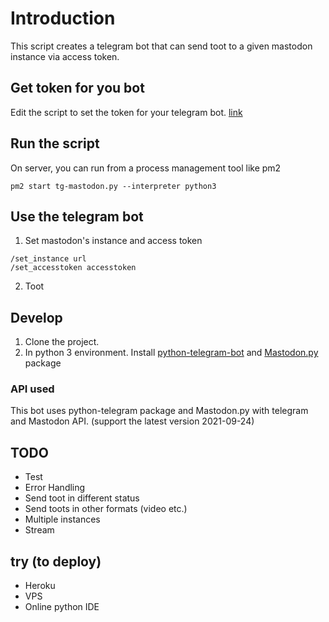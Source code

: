 # Introduction
This script creates a telegram bot that can send toot to a given mastodon instance via access token.

## Get token for you bot
Edit the script to set the token for your telegram bot. [link](https://github.com/kimonoki/tg-mstdn/blob/f79cd6b1469eb3696d377e7af24a2f09d6f2e06c/tg-mastodon.py#L8)

## Run the script
On server, you can run from a process management tool like pm2
```
pm2 start tg-mastodon.py --interpreter python3
```

## Use the telegram bot
1. Set mastodon's instance and access token
```
/set_instance url
/set_accesstoken accesstoken
```

2. Toot



## Develop
1. Clone the project. 
2. In python 3 environment. 
Install [python-telegram-bot](https://github.com/python-telegram-bot/python-telegram-bot) and [Mastodon.py](https://github.com/halcy/Mastodon.py) package

### API used
This bot uses python-telegram package and Mastodon.py with telegram and Mastodon API. (support the latest version 2021-09-24)


## TODO
- Test
- Error Handling
- Send toot in different status
- Send toots in other formats (video etc.)
- Multiple instances
- Stream


## try (to deploy)
- Heroku
- VPS
- Online python IDE

